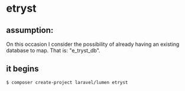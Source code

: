 # etryst

## assumption:

On this occasion I consider the possibility of already having an existing database to map.
That is: "e_tryst_db".

## it begins

```shell
$ composer create-project laravel/lumen etryst
```
